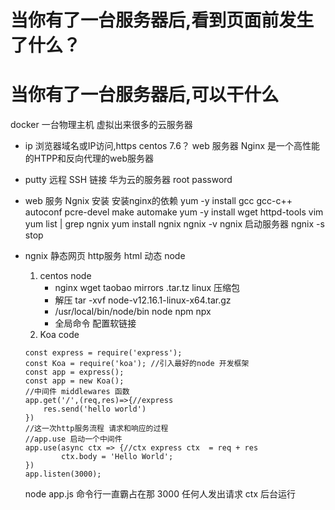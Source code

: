 # 当你有了一台服务器后,看到页面前发生了什么？
# 当你有了一台服务器后,可以干什么
docker 一台物理主机 虚拟出来很多的云服务器
- ip
    浏览器域名或IP访问,https
    centos 7.6？ web 服务器
    Nginx 是一个高性能的HTPP和反向代理的web服务器
- putty 远程 SSH 链接 华为云的服务器
    root password
- web 服务 Ngnix 安装
 安装nginx的依赖
     yum -y install gcc  gcc-c++ autoconf pcre-devel make automake
     yum -y install wget httpd-tools vim
     yum list | grep ngnix
     yum install ngnix
     ngnix -v 
     ngnix 启动服务器 
     ngnix -s stop 

- ngnix 静态网页 http服务 html
    动态 node 
    1. centos node 
        - nginx wget  taobao mirrors .tar.tz linux 压缩包
        - 解压 tar -xvf node-v12.16.1-linux-x64.tar.gz
        - /usr/local/bin/node/bin node npm npx
        - 全局命令  配置软链接
    2. Koa code 
    ```
    const express = require('express');
    const Koa = require('koa'); //引入最好的node 开发框架
    const app = express();
    const app = new Koa();
    //中间件 middlewares 函数
    app.get('/',(req,res)=>{//express
        res.send('hello world')
    })
    //这一次http服务流程 请求和响应的过程
    //app.use 启动一个中间件
    app.use(async ctx => {//ctx express ctx  = req + res
            ctx.body = 'Hello World';
    })
    app.listen(3000);

    ```

    node app.js 命令行一直霸占在那
    3000 任何人发出请求 ctx 
    后台运行